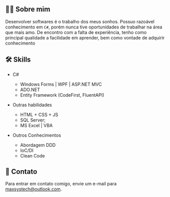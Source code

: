 ## 👨‍💻 Sobre mim
Desenvolver softwares é o trabalho dos meus sonhos. Possuo razoável conhecimento em `C#`, porém 
nunca tive oportunidades de trabalhar na área que mais amo. De encontro com a falta de experiência, 
tenho como principal qualidade a facilidade em aprender, bem como vontade de adquirir 
conhecimento

  
## 🛠 Skills
- C#
  - Windows Forms | WPF | ASP.NET MVC
  - ADO.NET
  - Entity Framework (CodeFirst, FluentAPI)

- Outras habilidades
  - HTML + CSS + JS
  - SQL Server; 
  - MS Excel | VBA

- Outros Conhecimentos
  - Abordagem DDD
  - IoC/DI
  - Clean Code



## 📧 Contato

Para entrar em contato comigo, envie um e-mail para maxsystech@outlook.com.

  
